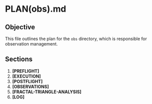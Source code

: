 # PLAN(obs).md

## Objective

This file outlines the plan for the `obs` directory, which is responsible for observation management.

## Sections

1.  **[PREFLIGHT]**
2.  **[EXECUTION]**
3.  **[POSTFLIGHT]**
4.  **[OBSERVATIONS]**
5.  **[FRACTAL-TRIANGLE-ANALYSIS]**
6.  **[LOG]**
